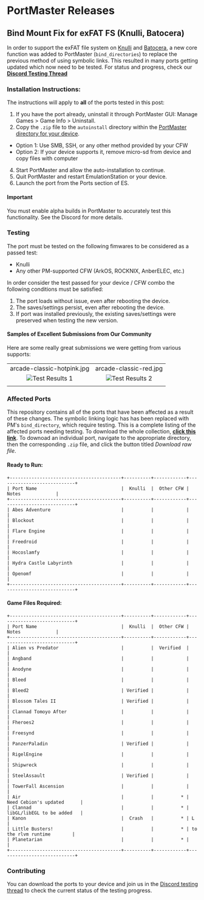 # PortMaster Releases

## Bind Mount Fix for exFAT FS (Knulli, Batocera)

In order to support the exFAT file system on [Knulli](https://knulli.org/) and [Batocera](https://batocera.org/), a new core function was added to PortMaster (`bind_directories`) to replace the previous method of using symbolic links. This resulted in many ports getting updated which now need to be tested. For status and progress, check our [**Discord Testing Thread**](https://discord.com/channels/1122861252088172575/1315085237788868608)

### Installation Instructions:

The instructions will apply to **all** of the ports tested in this post:
1. If you have the port already, uninstall it through PortMaster GUI: Manage Games > Game Info > Uninstall. 
2. Copy the `.zip` file to the `autoinstall` directory within the [PortMaster directory for your device](https://portmaster.games/installation.html#via-zip).
  * Option 1: Use SMB, SSH, or any other method provided by your CFW
  * Option 2: If your device supports it, remove micro-sd from device and copy files with computer
4. Start PortMaster and allow the auto-installation to continue.
5. Quit PortMaster and restart EmulationStation or your device.
6. Launch the port from the Ports section of ES.

#### Important

You must enable alpha builds in PortMaster to accurately test this functionality. See the Discord for more details.

### Testing

The port must be tested on the following fimwares to be considered as a passed test:
- Knulli
- Any other PM-supported CFW (ArkOS, ROCKNIX, AnberELEC, etc.)

In order consider the test passed for your device / CFW combo the following conditions must be satisfied:

1. The port loads without issue, even after rebooting the device.
2. The saves/settings persist, even after rebooting the device.
3. If port was installed previously, the existing saves/settings were preserved when testing the new version.

#### Samples of Excellent Submissions from Our Community

Here are some really great submissions we were getting from various supports:

|                                       |                                       |                                 
|:-------------------------------------:|:-------------------------------------:|
| arcade-classic-hotpink.jpg            | arcade-classic-red.jpg                |
| ![Test Results 1](https://github.com/t0b10-r3tr0/PortMaster-Releases/blob/main/test-result-1.png?raw=true) | ![Test Results 2](https://github.com/t0b10-r3tr0/PortMaster-Releases/blob/main/test-result-2.png?raw=true)             |                                       |
|                                       |                                       |

### Affected Ports

This repository contains all of the ports that have been affected as a result of these changes. The symbolic linking logic has has been replaced with PM's `bind_directory`, which require testing. This is a complete listing of the affected ports needing testing. To download the whole collection, [**click this link**](https://github.com/t0b10-r3tr0/PortMaster-Releases/archive/refs/heads/main.zip). To downoad an individual port, navigate to the appropriate directory, then the corresponding `.zip` file, and click the button titled *Download raw file*.

#### Ready to Run:
```
+-----------------------------------------+----------+------------+----------------------------+
| Port Name                               |  Knulli  |  Other CFW |          Notes             |
+-----------------------------------------+----------+------------+----------------------------+
| Abes Adventure                          |          |            |                            |
| Blockout                                |          |            |                            |
| Flare Engine                            |          |            |                            |
| Freedroid                               |          |            |                            |
| Hocoslamfy                              |          |            |                            |
| Hydra Castle Labyrinth                  |          |            |                            |
| Openomf                                 |          |            |                            |
+-----------------------------------------+----------+------------+----------------------------+
```

#### Game Files Required:
```
+-----------------------------------------+----------+------------+----------------------------+
| Port Name                               |  Knulli  |  Other CFW |          Notes             |
+-----------------------------------------+----------+------------+----------------------------+
| Alien vs Predator                       |          |  Verified  |                            |
| Angband                                 |          |            |                            |
| Anodyne                                 |          |            |                            |
| Bleed                                   |          |            |                            |
| Bleed2                                  | Verified |            |                            |
| Blossom Tales II                        | Verified |            |                            |
| Clannad Tomoyo After                    |          |            |                            |
| Fheroes2                                |          |            |                            |
| Freesynd                                |          |            |                            |
| PanzerPaladin                           | Verified |            |                            |
| RigelEngine                             |          |            |                            |
| Shipwreck                               |          |            |                            |
| SteelAssault                            | Verified |            |                            |
| TowerFall Ascension                     |          |            |                            |
| Air                                     |          |          * | Need Cebion's updated      |
| Clannad                                 |          |          * | libGL/libEGL to be added   |
| Kanon                                   |  Crash   |          * | L                          |
| Little Busters!                         |          |          * | to the rlvm runtime        |
| Planetarian                             |          |          * |                            |
+-----------------------------------------+----------+------------+----------------------------+
```

### Contributing

You can download the ports to your device and join us in the [Discord testing thread](https://discord.com/channels/1122861252088172575/1315085237788868608) to check the current status of the testing progress. 
